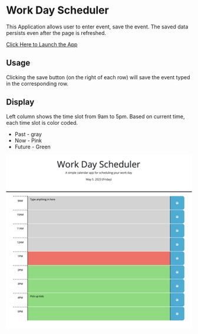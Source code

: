 # Work Day Scheduler

This Application allows user to enter event, save the event. The saved data persists even after the page is refreshed.

[Click Here to Launch the App](https://ggulmom.github.io/workday-scheduler/)


## Usage
Clicking the save button (on the right of each row) will save the event typed in the corresponding row.

## Display
Left column shows the time slot from 9am to 5pm. Based on current time, each time slot is color coded.

* Past - gray
* Now - Pink
* Future - Green

![App Screenshot](./assets/WorkDayScheduler.png)